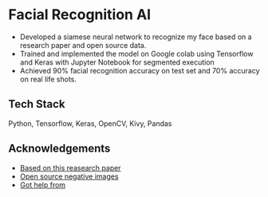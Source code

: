
# Facial Recognition AI

- Developed a siamese neural network to recognize my face based on a research paper and open source data.
- Trained and implemented the model on Google colab using Tensorflow and Keras with Jupyter Notebook for segmented execution
- Achieved 90% facial recognition accuracy on test set and 70% accuracy on real life shots.
## Tech Stack

Python, Tensorflow, Keras, OpenCV, Kivy, Pandas
## Acknowledgements

 - [Based on this reasearch paper](https://www.cs.cmu.edu/~rsalakhu/papers/oneshot1.pdf)
 - [Open source negative images](http://vis-www.cs.umass.edu/lfw/)
 - [Got help from](https://paperswithcode.com/paper/siamese-neural-networks-for-one-shot-image)
